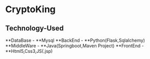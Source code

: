 # CryptoKing
## Technology-Used
**DataBase - **Mysql
**BackEnd - **Python(Flask,Sqlalchemy)
**MiddleWare - **Java(Springboot,Maven Project)
**FrontEnd - **Html5,Css3,JS(.jsp)

